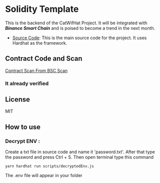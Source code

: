 # Solidity Template

This is the backend of the CatWifHat Project. It will be integrated with ***Binance Smart Chain*** and is poised to become a trend in the next month.


- [Source Code](https://github.com/anhtoan260497/CatWifHat-BE):  This is the main source code for the project. It uses Hardhat as the framework.

## Contract Code and Scan

[Contract Scan From BSC Scan](https://bscscan.com/address/0x1Dbd1FbFB0eb339c14f63f908a4aba27B58B6fab#code)

### It already verified


## License

MIT


## How to use 

### Decrypt ENV : 

Create a txt file in source code and name it 'password.txt'. After that type the password and press Ctrl + S. Then open terminal type this command 

```
yarn hardhat run scripts/decryptedEnv.js
```

The .env file will appear in your folder
